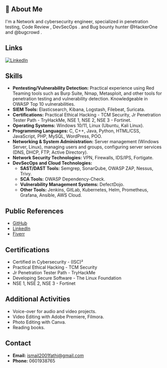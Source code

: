 
## 🚀 About Me
I'm a Network and cybersecurity engineer, specialized in penetration testing, Code Review , DevSecOps . and Bug bounty hunter @HackerOne and @bugcrowd .

## Links
[![LinkedIn](https://img.shields.io/badge/LinkedIn-Profile-blue)](https://www.linkedin.com/in/fathi-ismail/)

## Skills
- **Pentesting/Vulnerability Detection:** Practical experience using Red Teaming tools such as Burp Suite, Nmap, Metasploit, and other tools for penetration testing and vulnerability detection. Knowledgeable in OWASP Top 10 vulnerabilities.
- **SIEM Tools:** Elasticsearch, Kibana, Logstash, Filebeat, Suricata.
- **Certifications:** Practical Ethical Hacking - TCM Security, Jr Penetration Tester Path - TryHackMe, NSE 1, NSE 2, NSE 3 - Fortinet.
- **Operating Systems:** Windows 10/11, Linux (Ubuntu, Kali Linux).
- **Programming Languages:** C, C++, Java, Python, HTML/CSS, JavaScript, PHP, MySQL, WordPress, POO.
- **Networking & System Administration:** Server management (Windows Server, Linux), managing users and groups, configuring server services (DNS, DHCP, FTP, Active Directory).
- **Network Security Technologies:** VPN, Firewalls, IDS/IPS, Fortigate.
- **DevSecOps and Cloud Technologies:**
  - **SAST/DAST Tools:** Semgrep, SonarQube, OWASP ZAP, Nessus, Trivy.
  - **SCA Tools:** OWASP Dependency-Check.
  - **Vulnerability Management Systems:** DefectDojo.
  - **Other Tools:** Jenkins, GitLab, Kubernetes, Helm, Prometheus, Grafana, Ansible, AWS Cloud.

## Public References
- [GitHub](https://github.com/fathiismail)
- [LinkedIn](https://www.linkedin.com/in/fathi-ismail/)
- [Fiverr](https://www.fiverr.com/ismailfathi142)

## Certifications
- Certified in Cybersecurity - (ISC)²
- Practical Ethical Hacking - TCM Security
- Jr Penetration Tester Path - TryHackMe
- Developing Secure Software - The Linux Foundation
- NSE 1, NSE 2, NSE 3 - Fortinet

## Additional Activities
- Voice-over for audio and video projects.
- Video Editing with Adobe Premiere, Filmora.
- Photo Editing with Canva.
- Reading books.

## Contact
- **Email:** ismail2001fathi@gmail.com
- **Phone:** 0601938765
